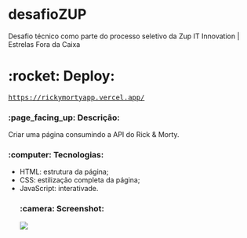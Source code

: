 # desafioZUP
Desafio técnico como parte do processo seletivo da Zup IT Innovation | Estrelas Fora da Caixa

<h1>:rocket: Deploy:</h1>
<pre><a href="https://rickymortyapp.vercel.app/">https://rickymortyapp.vercel.app/</a></pre>

<h3>:page_facing_up: Descrição:</h3>
Criar uma página consumindo a API do Rick & Morty.

<h3>:computer: Tecnologias:</h3>
<ul>
<li>HTML: estrutura da página;</li>
<li>CSS: estilização completa da página;</li>
<li>JavaScript: interativade.</li>
</u>

<h3>:camera: Screenshot:</h3>
<img src="https://i.postimg.cc/VLcn1kLY/Desafio-Zup.jpg">
